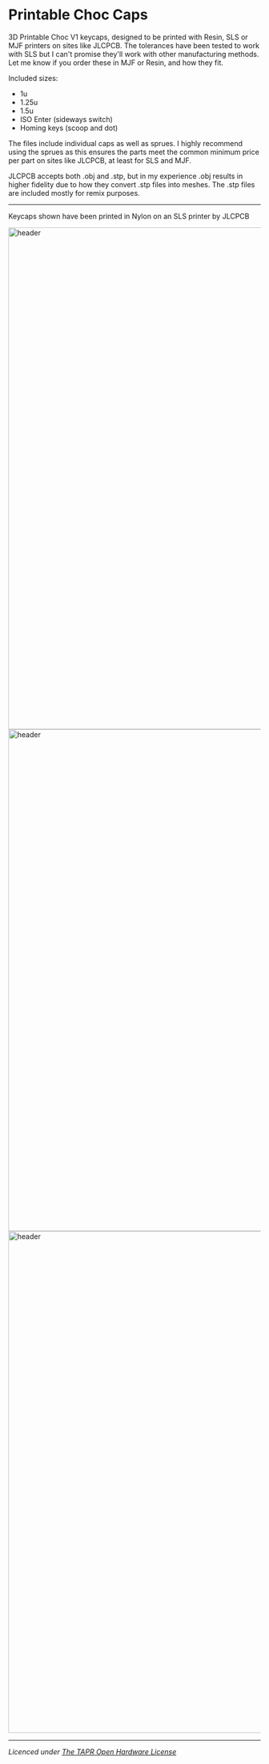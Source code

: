 
# Printable Choc Caps
3D Printable Choc V1 keycaps, designed to be printed with Resin, SLS or MJF printers on sites like JLCPCB. The tolerances have been tested to work with SLS but I can't promise they'll work with other manufacturing methods. Let me know if you order these in MJF or Resin, and how they fit.

Included sizes:
* 1u
* 1.25u
* 1.5u
* ISO Enter (sideways switch)
* Homing keys (scoop and dot)

The files include individual caps as well as sprues. I highly recommend using the sprues as this ensures the parts meet the common minimum price per part on sites like JLCPCB, at least for SLS and MJF.

JLCPCB accepts both .obj and .stp, but in my experience .obj results in higher fidelity due to how they convert .stp files into meshes. The .stp files are included mostly for remix purposes.

---

Keycaps shown have been printed in Nylon on an SLS printer by JLCPCB

<img src="https://i.imgur.com/OzexXkz.jpeg" alt="header" width="1000"/>
<img src="https://i.imgur.com/MoePBmr.jpeg" alt="header" width="1000"/>
<img src="https://i.imgur.com/bcOGCzu.jpeg" alt="header" width="1000"/>

---

_Licenced under [The TAPR Open Hardware License](https://tapr.org/the-tapr-open-hardware-license/)_
